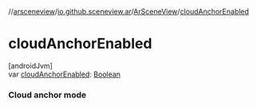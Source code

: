 //[arsceneview](../../../index.md)/[io.github.sceneview.ar](../index.md)/[ArSceneView](index.md)/[cloudAnchorEnabled](cloud-anchor-enabled.md)

# cloudAnchorEnabled

[androidJvm]\
var [cloudAnchorEnabled](cloud-anchor-enabled.md): [Boolean](https://kotlinlang.org/api/latest/jvm/stdlib/kotlin/-boolean/index.html)

###  Cloud anchor mode
